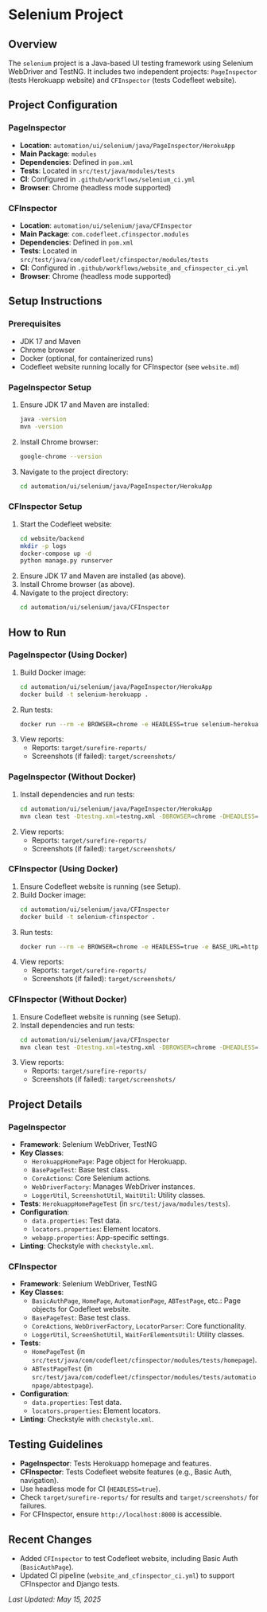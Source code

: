 # Selenium Project

## Overview
The `selenium` project is a Java-based UI testing framework using Selenium WebDriver and TestNG. It includes two independent projects: `PageInspector` (tests Herokuapp website) and `CFInspector` (tests Codefleet website).

## Project Configuration

### PageInspector
- **Location**: `automation/ui/selenium/java/PageInspector/HerokuApp`
- **Main Package**: `modules`
- **Dependencies**: Defined in `pom.xml`
- **Tests**: Located in `src/test/java/modules/tests`
- **CI**: Configured in `.github/workflows/selenium_ci.yml`
- **Browser**: Chrome (headless mode supported)

### CFInspector
- **Location**: `automation/ui/selenium/java/CFInspector`
- **Main Package**: `com.codefleet.cfinspector.modules`
- **Dependencies**: Defined in `pom.xml`
- **Tests**: Located in `src/test/java/com/codefleet/cfinspector/modules/tests`
- **CI**: Configured in `.github/workflows/website_and_cfinspector_ci.yml`
- **Browser**: Chrome (headless mode supported)

## Setup Instructions

### Prerequisites
- JDK 17 and Maven
- Chrome browser
- Docker (optional, for containerized runs)
- Codefleet website running locally for CFInspector (see `website.md`)

### PageInspector Setup
1. Ensure JDK 17 and Maven are installed:
   ```bash
   java -version
   mvn -version
   ```
2. Install Chrome browser:
   ```bash
   google-chrome --version
   ```
3. Navigate to the project directory:
   ```bash
   cd automation/ui/selenium/java/PageInspector/HerokuApp
   ```

### CFInspector Setup
1. Start the Codefleet website:
   ```bash
   cd website/backend
   mkdir -p logs
   docker-compose up -d
   python manage.py runserver
   ```
2. Ensure JDK 17 and Maven are installed (as above).
3. Install Chrome browser (as above).
4. Navigate to the project directory:
   ```bash
   cd automation/ui/selenium/java/CFInspector
   ```

## How to Run

### PageInspector (Using Docker)
1. Build Docker image:
   ```bash
   cd automation/ui/selenium/java/PageInspector/HerokuApp
   docker build -t selenium-herokuapp .
   ```
2. Run tests:
   ```bash
   docker run --rm -e BROWSER=chrome -e HEADLESS=true selenium-herokuapp mvn clean test -Dtestng.xml=testng.xml
   ```
3. View reports:
   - Reports: `target/surefire-reports/`
   - Screenshots (if failed): `target/screenshots/`

### PageInspector (Without Docker)
1. Install dependencies and run tests:
   ```bash
   cd automation/ui/selenium/java/PageInspector/HerokuApp
   mvn clean test -Dtestng.xml=testng.xml -DBROWSER=chrome -DHEADLESS=true
   ```
2. View reports:
   - Reports: `target/surefire-reports/`
   - Screenshots (if failed): `target/screenshots/`

### CFInspector (Using Docker)
1. Ensure Codefleet website is running (see Setup).
2. Build Docker image:
   ```bash
   cd automation/ui/selenium/java/CFInspector
   docker build -t selenium-cfinspector .
   ```
3. Run tests:
   ```bash
   docker run --rm -e BROWSER=chrome -e HEADLESS=true -e BASE_URL=http://host.docker.internal:8000 selenium-cfinspector mvn clean test -Dtestng.xml=testng.xml
   ```
4. View reports:
   - Reports: `target/surefire-reports/`
   - Screenshots (if failed): `target/screenshots/`

### CFInspector (Without Docker)
1. Ensure Codefleet website is running (see Setup).
2. Install dependencies and run tests:
   ```bash
   cd automation/ui/selenium/java/CFInspector
   mvn clean test -Dtestng.xml=testng.xml -DBROWSER=chrome -DHEADLESS=true -DBASE_URL=http://localhost:8000
   ```
3. View reports:
   - Reports: `target/surefire-reports/`
   - Screenshots (if failed): `target/screenshots/`

## Project Details

### PageInspector
- **Framework**: Selenium WebDriver, TestNG
- **Key Classes**:
  - `HerokuappHomePage`: Page object for Herokuapp.
  - `BasePageTest`: Base test class.
  - `CoreActions`: Core Selenium actions.
  - `WebDriverFactory`: Manages WebDriver instances.
  - `LoggerUtil`, `ScreenshotUtil`, `WaitUtil`: Utility classes.
- **Tests**: `HerokuappHomePageTest` (in `src/test/java/modules/tests`).
- **Configuration**:
  - `data.properties`: Test data.
  - `locators.properties`: Element locators.
  - `webapp.properties`: App-specific settings.
- **Linting**: Checkstyle with `checkstyle.xml`.

### CFInspector
- **Framework**: Selenium WebDriver, TestNG
- **Key Classes**:
  - `BasicAuthPage`, `HomePage`, `AutomationPage`, `ABTestPage`, etc.: Page objects for Codefleet website.
  - `BasePageTest`: Base test class.
  - `CoreActions`, `WebDriverFactory`, `LocatorParser`: Core functionality.
  - `LoggerUtil`, `ScreenShotUtil`, `WaitForElementsUtil`: Utility classes.
- **Tests**:
  - `HomePageTest` (in `src/test/java/com/codefleet/cfinspector/modules/tests/homepage`).
  - `ABTestPageTest` (in `src/test/java/com/codefleet/cfinspector/modules/tests/automationpage/abtestpage`).
- **Configuration**:
  - `data.properties`: Test data.
  - `locators.properties`: Element locators.
- **Linting**: Checkstyle with `checkstyle.xml`.

## Testing Guidelines
- **PageInspector**: Tests Herokuapp homepage and features.
- **CFInspector**: Tests Codefleet website features (e.g., Basic Auth, navigation).
- Use headless mode for CI (`HEADLESS=true`).
- Check `target/surefire-reports/` for results and `target/screenshots/` for failures.
- For CFInspector, ensure `http://localhost:8000` is accessible.

## Recent Changes
- Added `CFInspector` to test Codefleet website, including Basic Auth (`BasicAuthPage`).
- Updated CI pipeline (`website_and_cfinspector_ci.yml`) to support CFInspector and Django tests.

*Last Updated: May 15, 2025*